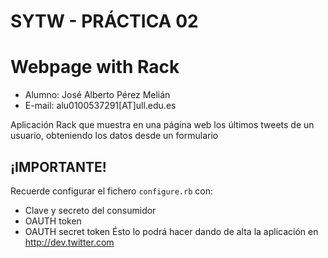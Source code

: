 SYTW - PRÁCTICA 02
==================
# Webpage with Rack #


* Alumno: José Alberto Pérez Melián
* E-mail: alu0100537291[AT]ull.edu.es


Aplicación Rack que muestra en una página web los últimos tweets de un usuario, obteniendo los datos desde un formulario



¡IMPORTANTE!
------------

Recuerde configurar el fichero `configure.rb` con:
   * Clave y secreto del consumidor
   * OAUTH token
   * OAUTH secret token
Ésto lo podrá hacer dando de alta la aplicación en http://dev.twitter.com
